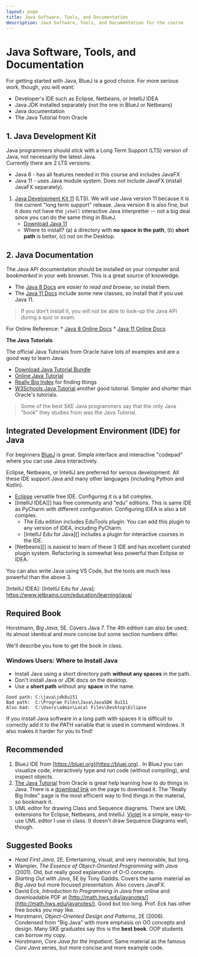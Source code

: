 ```yaml
---
layout: page
title: Java Software, Tools, and Documentation
description: Java Software, Tools, and Documentation for the course
---
```


# Java Software, Tools, and Documentation

For getting started with Java, BlueJ is a good choice. 
For more serious work, though, you will want:

* Developer's IDE such as Eclipse, Netbeans, or IntelliJ IDEA
* Java JDK installed separately (not the one in BlueJ or Netbeans)
* Java documentation
* The Java Tutorial from Oracle

## 1. Java Development Kit

Java programmers should stick with a Long Term Support (LTS) version
of Java, not necessarily the latest Java.  
Currently there are 2 LTS versions:

* Java 8 - has all features needed in this course and includes JavaFX
* Java 11 - uses Java module system. Does not include JavaFX (install JavaFX separately).


1. [Java Development Kit 11][] (LTS).  We will use Java version 11 because it is the current "long term support" release.  Java version 8 is also fine, but it does not have the `jshell` interactive Java interpretter -- not a big deal since you can do the same thing in BlueJ.
    * [Download Java 11][Java Development Kit 11]
    * Where to install? (a) a directory with **no space in the path**, (b) **short path** is better, (c) not on the Desktop.

## 2. Java Documentation

The Java API documentation should be installed on your computer and *bookmarked* in your web browser. This is a great source of knowledge.  

* The [Java 8 Docs][] are *easier to read and browse*, so install them.
* The [Java 11 Docs][] include some new classes, so install that if you use Java 11. 

> If you don't install it, you will not be able to look-up the Java API during a quiz or exam.

For Online Reference: 
    * [Java 8 Online Docs][]
    * [Java 11 Online Docs][]

**The Java Tutorials**

The official Java Tutorials from Oracle haive lots of examples and are a good way to learn Java.

* [Download Java Tutorial Bundle](https://www.oracle.com/technetwork/java/javase/java-tutorial-downloads-2005894.html)
* [Online Java Tutorial](https://docs.oracle.com/javase/tutorial/)
* [Really Big Index](https://docs.oracle.com/javase/tutorial/reallybigindex.html) for finding things
* [W3Schools Java Tutorial](https://www.w3schools.com/JAVA/default.asp) another good tutorial. Simpler and shorter than Oracle's tutorials.

> Some of the best SKE Java programmers say that the only Java "book" they studies from was the Java Tutorial.

[Java Development Kits]: https://www.oracle.com/technetwork/java/javase/downloads/index.html
[Java Development Kit 8]: https://www.oracle.com/technetwork/java/javase/downloads/jdk8-downloads-2133151.html
[Java Development Kit 11]:https://www.oracle.com/technetwork/java/javase/downloads/jdk11-downloads-5066655.html
[Java 8 Docs]: https://www.oracle.com/technetwork/java/javase/documentation/jdk8-doc-downloads-2133158.html
[Java 11 Docs]: https://www.oracle.com/technetwork/java/javase/documentation/jdk11-doc-downloads-5097203.html
[Java 8 Online Docs]: http://docs.oracle.com/javase/8/docs/
[Java 11 Online Docs]: http://docs.oracle.com/javase/11/docs/

## Integrated Development Environment (IDE) for Java

For beginners [BlueJ][] is great.  Simple interface and interactive "codepad" where you can use Java interactively.

Eclipse, Netbeans, or IntelliJ are preferred for serious development.  All these IDE support Java and many other languages (including Python and Kotlin).  

* [Eclipse][] versatile free IDE.  Configuring it is a bit complex.
* [IntelliJ IDEA][] has free community and "edu" editions.  This is same IDE as PyCharm with different configuration.  Configuring IDEA is also a bit complex.
    * The Edu edition includes EduTools plugin.  You can add this plugin to any version of IDEA, including PyCharm.
    * [IntelliJ Edu for Java][] includes a plugin for interactive courses in the IDE.
* [Netbeans][] is easiest to learn of these 3 IDE and has excellent curated plugin system.  Refactoring is somewhat less powerful than Eclipse or IDEA.

You can also write Java using VS Code, but the tools are much less powerful than the above 3.

[BlueJ]: https://bluej.org
[Eclipse]: https://eclipse.org
[IntelliJ IDEA]: 
[IntelliJ Edu for Java]: https://www.jetbrains.com/education/learning/java/ 

## Required Book

Horstmann, *Big Java*, 5E.  Covers Java 7. The 4th edition can also be used; its almost identical and more concise but some section numbers differ.

We'll describe you how to get the book in class.

### Windows Users: Where to Install Java

* Install Java using a short directory path **without any spaces** in the path.
* Don't install Java or JDK docs on the desktop.
* Use a **short path** without any **space** in the name.
```
Good path: C:\java\jdk8u151 
Bad path:  C:\Program Files\Java\JavaSDK 8u151
Also bad:  C:\Users\admin\Local Files\Desktop\Eclipse
```

If you install Java software in a long path with spaces it is difficult to correctly add it to the PATH variable that is used in command windows.  It also makes it harder for you to find!

## Recommended

1. BlueJ IDE from [https://bluej.org](https://bluej.org) . In BlueJ you can visualize code, interactively type and run code (without compiling), and inspect objects.
2. [The Java Tutorial](https://docs.oracle.com/javase/tutorial/) from Oracle is great help learning how to do things in Java. There is a [download link](http://www.oracle.com/technetwork/java/javase/java-tutorial-downloads-2005894.html) on the page to download it.  The "Really Big Index" page is the most efficient way to find things in the material, so bookmark it.
3. UML editor for drawing Class and Sequence diagrams.  There are UML extensions for Eclipse, Netbeans, and IntelliJ.  [Violet](https://sourceforge.net/projects/violet/files/violetumleditor/) is a simple, easy-to-use UML editor I use in class. It doesn't draw Sequence Diagrams well, though.

## Suggested Books

* *Head First Java*, 2E. Entertaining, visual, and very memorable, but long.
* Wampler, *The Essence of Object-Oriented Programming with Java* (2001). Old, but really good explanation of O-O concepts.
* *Starting Out with Java*, 5E by Tony Gaddis.  Covers the same material as *Big Java* but more focused presentation. Also covers JavaFX.
* David Eck, *Introduction to Programming in Java* free online and downloadable PDF at [http://math.hws.edu/javanotes/](http://math.hws.edu/javanotes/).  Good but too long.  Prof. Eck has other free books you may like.
* Horstmann, *Object-Oriented Design and Patterns*, 2E (2006). Condensed from "Big Java" with more emphasis on OO concepts and design.  Many SKE graduates say this is the **best book**.  OOP students can borrow my copy.
* Horstmann, *Core Java for the Impatient*. Same material as the famous *Core Java* series, but more concise and more example code.
